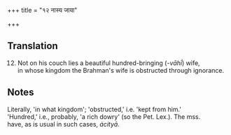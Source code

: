 +++
title = "१२ नास्य जाया"

+++
## Translation
12. Not on his couch lies a beautiful hundred-bringing (*-vāhī́*) wife,  
in whose kingdom the Brahman's wife is obstructed through ignorance.

## Notes
Literally, 'in what kingdom'; 'obstructed,' i.e. 'kept from him.'  
'Hundred,' i.e., probably, 'a rich dowry' (so the Pet. Lex.). The mss.  
have, as is usual in such cases, *ácityā*.
